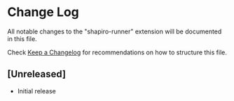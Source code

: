 # Change Log

All notable changes to the "shapiro-runner" extension will be documented in this file.

Check [Keep a Changelog](http://keepachangelog.com/) for recommendations on how to structure this file.

## [Unreleased]

- Initial release
